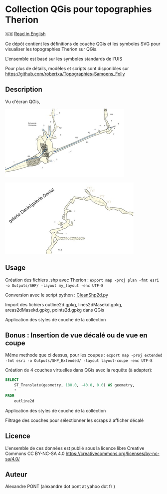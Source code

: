 Collection QGis pour topographies Therion
==========================================================================================================

🇬🇧 [Read in English](./README.en.md)

Ce dépôt contient les définitions de couche QGis et les symboles SVG pour visualiser les topographies Therion sur QGis.

L'ensemble est basé sur les symboles standards de l'UIS

Pour plus de détails, modèles et scripts sont disponibles sur https://github.com/robertxa/Topographies-Samoens_Folly


Description
-----------

Vu d'écran QGis, 

![Screenshot 1](./screenshot/screenshot_01.jpg)
  
![Screenshot 2](./screenshot/screenshot_02.jpg)


Usage
-----

Création des fichiers .shp avec Therion : 
`export map -proj plan -fmt esri -o Outputs/SHP/ -layout my_layout -enc UTF-8`

Conversion avec le script python :
[CleanShp2d.py](https://github.com/robertxa/Topographies-Samoens_Folly/blob/master/Samoens-GIS/Scripts/CleanShp2d.py)

Import des fichiers  outline2d.gpkg, lines2dMasekd.gpkg, areas2dMasekd.gpkg, points2d.gpkg dans QGis

Application des styles de couche de la collection


Bonus : Insertion de vue décalé ou de vue en coupe
--------------------------------------------------

Même methode que ci dessus, pour les coupes : 
`export map -proj extended -fmt esri -o Outputs/SHP_Extended/ -layout layout-coupe -enc UTF-8`

Création de 4 couches virtuelles dans QGis avec la requête (à adapter): 
```sql
SELECT 
    ST_Translate(geometry, 180.0, -40.0, 0.0) AS geometry,
    *
FROM 
    outline2d
```

Application des styles de couche de la collection

Filtrage des couches pour sélectionner les scraps à afficher décalé


Licence
-------

L'ensemble de ces données est publié sous la licence libre Creative Commons CC BY-NC-SA 4.0 
https://creativecommons.org/licenses/by-nc-sa/4.0/


Auteur
------

Alexandre PONT (alexandre dot pont at yahoo dot fr )

